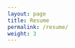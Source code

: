 ```yaml
---
layout: page
title: Resume
permalink: /resume/
weight: 3
---
```


<div style="width: 100%; height: 100%">
<object data="https://ivanovmandevivan.github.io/assets/resume_cv.pdf" type="application/pdf" width="100%" height="800px">
    <embed src="https://ivanovmandevivan.github.io/assets/resume_cv.pdf" type="application/pdf" />
</object>
</div>

